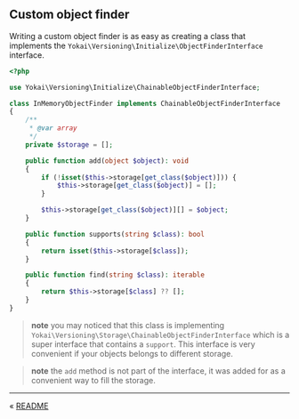 Custom object finder
--------------------

Writing a custom object finder is as easy as 
creating a class that implements the `Yokai\Versioning\Initialize\ObjectFinderInterface` interface.

```php
<?php

use Yokai\Versioning\Initialize\ChainableObjectFinderInterface;

class InMemoryObjectFinder implements ChainableObjectFinderInterface
{
    /**
     * @var array
     */
    private $storage = [];

    public function add(object $object): void
    {
        if (!isset($this->storage[get_class($object)])) {
            $this->storage[get_class($object)] = [];
        }

        $this->storage[get_class($object)][] = $object;
    }

    public function supports(string $class): bool
    {
        return isset($this->storage[$class]);
    }

    public function find(string $class): iterable
    {
        return $this->storage[$class] ?? [];
    }
}
```

> **note** you may noticed that this class is implementing `Yokai\Versioning\Storage\ChainableObjectFinderInterface`
which is a super interface that contains a `support`.
This interface is very convenient if your objects belongs to different storage.

> **note** the `add` method is not part of the interface, it was added for as a convenient way to fill the storage.


---

« [README](../../README.md)
